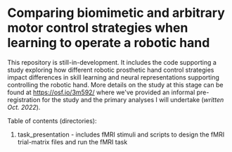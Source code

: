 # Comparing biomimetic and arbitrary motor control strategies when learning to operate a robotic hand

This repository is still-in-development. It includes the code supporting a study exploring how different robotic prosthetic hand control strategies impact differences in skill learning and neural representations supporting controlling the robotic hand. More details on the study at this stage can be found at https://osf.io/3m592/ where we've provided an informal pre-registration for the study and the primary analyses I will undertake (*written Oct. 2022*).

Table of contents (directories):

1. task_presentation - includes fMRI stimuli and scripts to design the fMRI trial-matrix files and run the fMRI task